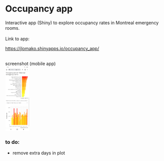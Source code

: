 <h1>Occupancy app</h1>
Interactive app (Shiny) to explore occupancy rates in Montreal emergency rooms.
<br><br>
Link to app:

<a href = "https://jlomako.shinyapps.io/occupancy_app/">https://jlomako.shinyapps.io/occupancy_app/</a>

<br>
screenshot (mobile app)

<br>
<a href = "https://jlomako.shinyapps.io/occupancy_app/">
   <img src="Screenshot_20220714-153456.png" alt="screenshot" width=15%>
</a>

### to do:
* remove extra days in plot
